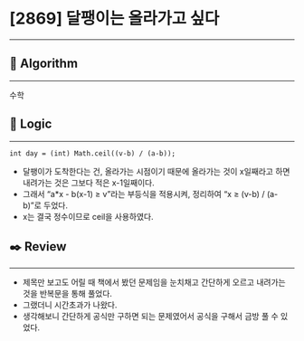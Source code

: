 # [2869] 달팽이는 올라가고 싶다

---

## 📌 **Algorithm**

---

수학

## 📍 **Logic**

---

```
int day = (int) Math.ceil((v-b) / (a-b));
```

- 달팽이가 도착한다는 건, 올라가는 시점이기 때문에 올라가는 것이 x일째라고 하면 내려가는 것은 그보다 적은 x-1일째이다.
- 그래서 “a*x - b(x-1) ≥ v”라는 부등식을 적용시켜, 정리하여 “x ≥ (v-b) / (a-b)”로 두었다.
- x는 결국 정수이므로 ceil을 사용하였다.

## ✒️ **Review**

---

- 제목만 보고도 어릴 때 책에서 봤던 문제임을 눈치채고 간단하게 오르고 내려가는 것을 반복문을 통해 풀었다.
- 그랬더니 시간초과가 나왔다.
- 생각해보니 간단하게 공식만 구하면 되는 문제였어서 공식을 구해서 금방 풀 수 있었다.